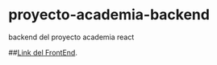 # proyecto-academia-backend
backend del proyecto academia react

##[Link del FrontEnd](https://github.com/alexis98jar/proyecto-academia-react).
